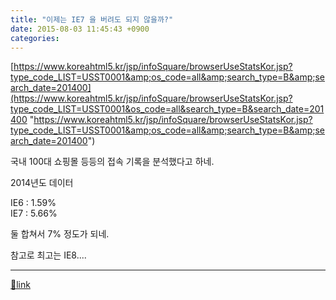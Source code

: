 ```yaml
---
title: "이제는 IE7 을 버려도 되지 않을까?"
date: 2015-08-03 11:45:43 +0900
categories: 
---
```

  

[https://www.koreahtml5.kr/jsp/infoSquare/browserUseStatsKor.jsp?type_code_LIST=USST0001&amp;os_code=all&amp;search_type=B&amp;search_date=201400](https://www.koreahtml5.kr/jsp/infoSquare/browserUseStatsKor.jsp?type_code_LIST=USST0001&os_code=all&search_type=B&search_date=201400 "https://www.koreahtml5.kr/jsp/infoSquare/browserUseStatsKor.jsp?type_code_LIST=USST0001&amp;os_code=all&amp;search_type=B&amp;search_date=201400")  
  


국내 100대 쇼핑몰 등등의 접속 기록을 분석했다고 하네.

2014년도 데이터 

  


IE6 : 1.59%  
IE7 : 5.66%

둘 합쳐서 7% 정도가 되네.

  


참고로 최고는 IE8....



  ***
[🔗link](http://www.mins01.com/mh/tech/read/955)